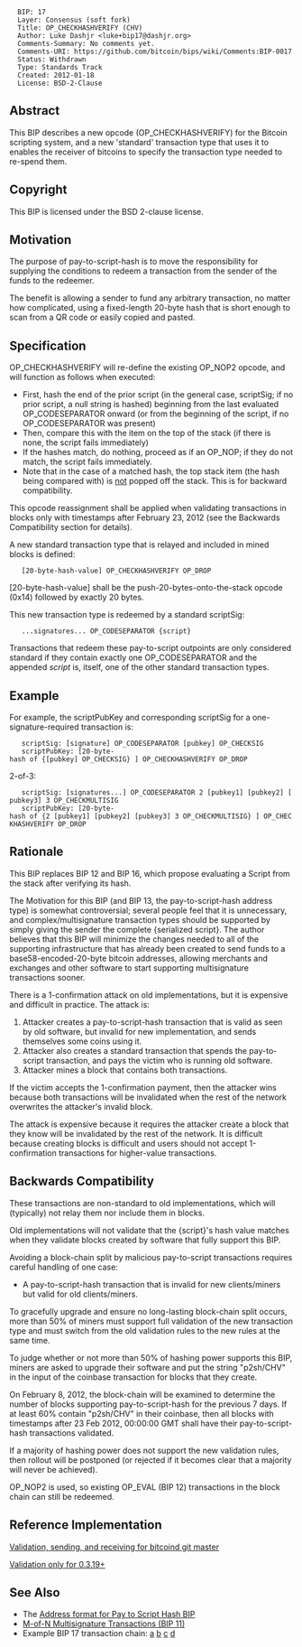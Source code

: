 ``` 
  BIP: 17
  Layer: Consensus (soft fork)
  Title: OP_CHECKHASHVERIFY (CHV)
  Author: Luke Dashjr <luke+bip17@dashjr.org>
  Comments-Summary: No comments yet.
  Comments-URI: https://github.com/bitcoin/bips/wiki/Comments:BIP-0017
  Status: Withdrawn
  Type: Standards Track
  Created: 2012-01-18
  License: BSD-2-Clause
```

## Abstract

This BIP describes a new opcode (OP\_CHECKHASHVERIFY) for the Bitcoin
scripting system, and a new 'standard' transaction type that uses it to
enables the receiver of bitcoins to specify the transaction type needed
to re-spend them.

## Copyright

This BIP is licensed under the BSD 2-clause license.

## Motivation

The purpose of pay-to-script-hash is to move the responsibility for
supplying the conditions to redeem a transaction from the sender of the
funds to the redeemer.

The benefit is allowing a sender to fund any arbitrary transaction, no
matter how complicated, using a fixed-length 20-byte hash that is short
enough to scan from a QR code or easily copied and pasted.

## Specification

OP\_CHECKHASHVERIFY will re-define the existing OP\_NOP2 opcode, and
will function as follows when executed:

  - First, hash the end of the prior script (in the general case,
    scriptSig; if no prior script, a null string is hashed) beginning
    from the last evaluated OP\_CODESEPARATOR onward (or from the
    beginning of the script, if no OP\_CODESEPARATOR was present)
  - Then, compare this with the item on the top of the stack (if there
    is none, the script fails immediately)
  - If the hashes match, do nothing, proceed as if an OP\_NOP; if they
    do not match, the script fails immediately.
  - Note that in the case of a matched hash, the top stack item (the
    hash being compared with) is <u>not</u> popped off the stack. This
    is for backward compatibility.

This opcode reassignment shall be applied when validating transactions
in blocks only with timestamps after February 23, 2012 (see the
Backwards Compatibility section for details).

A new standard transaction type that is relayed and included in mined
blocks is defined:

`   [20-byte-hash-value] OP_CHECKHASHVERIFY OP_DROP`

\[20-byte-hash-value\] shall be the push-20-bytes-onto-the-stack opcode
(0x14) followed by exactly 20 bytes.

This new transaction type is redeemed by a standard scriptSig:

`   ...signatures... OP_CODESEPARATOR {script}`

Transactions that redeem these pay-to-script outpoints are only
considered standard if they contain exactly one OP\_CODESEPARATOR and
the appended *script* is, itself, one of the other standard transaction
types.

## Example

For example, the scriptPubKey and corresponding scriptSig for a
one-signature-required transaction is:

`   scriptSig: [signature] OP_CODESEPARATOR [pubkey] OP_CHECKSIG`  
`   scriptPubKey: [20-byte-hash of {[pubkey] OP_CHECKSIG} ] OP_CHECKHASHVERIFY OP_DROP`

2-of-3:

`   scriptSig: [signatures...] OP_CODESEPARATOR 2 [pubkey1] [pubkey2] [pubkey3] 3 OP_CHECKMULTISIG`  
`   scriptPubKey: [20-byte-hash of {2 [pubkey1] [pubkey2] [pubkey3] 3 OP_CHECKMULTISIG} ] OP_CHECKHASHVERIFY OP_DROP`

## Rationale

This BIP replaces BIP 12 and BIP 16, which propose evaluating a Script
from the stack after verifying its hash.

The Motivation for this BIP (and BIP 13, the pay-to-script-hash address
type) is somewhat controversial; several people feel that it is
unnecessary, and complex/multisignature transaction types should be
supported by simply giving the sender the complete {serialized script}.
The author believes that this BIP will minimize the changes needed to
all of the supporting infrastructure that has already been created to
send funds to a base58-encoded-20-byte bitcoin addresses, allowing
merchants and exchanges and other software to start supporting
multisignature transactions sooner.

There is a 1-confirmation attack on old implementations, but it is
expensive and difficult in practice. The attack is:

1.  Attacker creates a pay-to-script-hash transaction that is valid as
    seen by old software, but invalid for new implementation, and sends
    themselves some coins using it.
2.  Attacker also creates a standard transaction that spends the
    pay-to-script transaction, and pays the victim who is running old
    software.
3.  Attacker mines a block that contains both transactions.

If the victim accepts the 1-confirmation payment, then the attacker wins
because both transactions will be invalidated when the rest of the
network overwrites the attacker's invalid block.

The attack is expensive because it requires the attacker create a block
that they know will be invalidated by the rest of the network. It is
difficult because creating blocks is difficult and users should not
accept 1-confirmation transactions for higher-value transactions.

## Backwards Compatibility

These transactions are non-standard to old implementations, which will
(typically) not relay them nor include them in blocks.

Old implementations will not validate that the {script}'s hash value
matches when they validate blocks created by software that fully support
this BIP.

Avoiding a block-chain split by malicious pay-to-script transactions
requires careful handling of one case:

  - A pay-to-script-hash transaction that is invalid for new
    clients/miners but valid for old clients/miners.

To gracefully upgrade and ensure no long-lasting block-chain split
occurs, more than 50% of miners must support full validation of the new
transaction type and must switch from the old validation rules to the
new rules at the same time.

To judge whether or not more than 50% of hashing power supports this
BIP, miners are asked to upgrade their software and put the string
"p2sh/CHV" in the input of the coinbase transaction for blocks that they
create.

On February 8, 2012, the block-chain will be examined to determine the
number of blocks supporting pay-to-script-hash for the previous 7 days.
If at least 60% contain "p2sh/CHV" in their coinbase, then all blocks
with timestamps after 23 Feb 2012, 00:00:00 GMT shall have their
pay-to-script-hash transactions validated.

If a majority of hashing power does not support the new validation
rules, then rollout will be postponed (or rejected if it becomes clear
that a majority will never be achieved).

OP\_NOP2 is used, so existing OP\_EVAL (BIP 12) transactions in the
block chain can still be redeemed.

## Reference Implementation

[Validation, sending, and receiving for bitcoind git
master](https://gitorious.org/~Luke-Jr/bitcoin/luke-jr-bitcoin/commits/checkhashverify)

[Validation only
for 0.3.19+](https://gitorious.org/~Luke-Jr/bitcoin/luke-jr-bitcoin/commits/checkhashverify_backport)

## See Also

  - The [Address format for Pay to Script Hash
    BIP](bip-0013.mediawiki "wikilink")
  - [M-of-N Multisignature Transactions (BIP
    11)](bip-0011.mediawiki "wikilink")
  - Example BIP 17 transaction chain:
    [a](http://blockexplorer.com/tx/b8fd633e7713a43d5ac87266adc78444669b987a56b3a65fb92d58c2c4b0e84d)
    [b](http://blockexplorer.com/tx/eb3b82c0884e3efa6d8b0be55b4915eb20be124c9766245bcc7f34fdac32bccb)
    [c](http://blockexplorer.com/tx/055707ce7fea7b9776fdc70413f65ceec413d46344424ab01acd5138767db137)
    [d](http://blockexplorer.com/tx/6d36bc17e947ce00bb6f12f8e7a56a1585c5a36188ffa2b05e10b4743273a74b)
